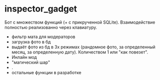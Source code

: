 # inspector_gadget
Бот с множеством функций (+ с прикрученной SQLite). Взаимодействие полностью реализованно через клавиатуру.
- фильтр мата для модераторов
- загрузка фото в бд
- выдаёт фото из бд в 3х режимах (рандомное фото, за определенный месяц, за определенную дату). Количеством 1 или "как повезет".
- Инлайн мод
- "магический шар"
- .
- остальные функции в разработке
